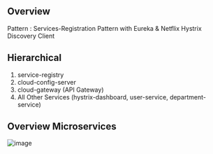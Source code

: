 ## Overview

Pattern : Services-Registration Pattern with Eureka & Netflix Hystrix Discovery Client

## Hierarchical

1. service-registry
2. cloud-config-server
3. cloud-gateway (API Gateway)
4. All Other Services (hystrix-dashboard, user-service, department-service)

## Overview Microservices 
![image](https://user-images.githubusercontent.com/23119469/153823793-20a67bc3-5452-4e3c-9de0-2e2f53b4e119.png)
